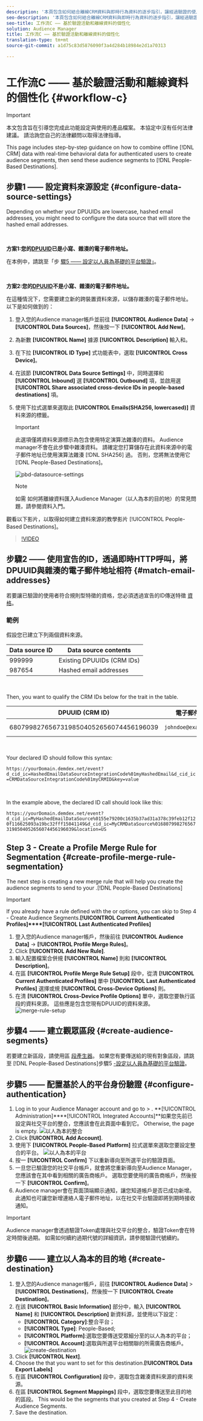 ```yaml
---
description: '本頁包含如何結合離線CRM資料與即時行為資料的逐步指引，讓經過驗證的使用者建立受眾區段，然後將這些受眾區段傳送至以人員為基礎的目的地。 '
seo-description: '本頁包含如何結合離線CRM資料與即時行為資料的逐步指引，讓經過驗證的使用者建立受眾區段，然後將這些受眾區段傳送至以人員為基礎的目的地。  '
seo-title: 工作流C —— 基於驗證活動和離線資料的個性化
solution: Audience Manager
title: 工作流C —— 基於驗證活動和離線資料的個性化
translation-type: tm+mt
source-git-commit: a1d75c83d5876090f3a4d284b18984e2d1a70313

---
```



# 工作流C —— 基於驗證活動和離線資料的個性化 {#workflow-c}

>[!IMPORTANT]
>本文包含旨在引導您完成此功能設定與使用的產品檔案。 本協定中沒有任何法律建議。 請洽詢您自己的法律顧問以取得法律指導。

This page includes step-by-step guidance on how to combine offline [!DNL CRM] data with real-time behavioral data for authenticated users to create audience segments, then send these audience segments to [!DNL People-Based Destinations].

## 步驟1 —— 設定資料來源設定 {#configure-data-source-settings}

Depending on whether your DPUUIDs are lowercase, hashed email addresses, you might need to configure the data source that will store the hashed email addresses.[](../../reference/ids-in-aam.md)

 

**方案1:您的[DPUUID](../../reference/ids-in-aam.md)已是小寫、雜湊的電子郵件地址。**

在本例中，請跳至「步 [驟5 —— 設定以人員為基礎的平台驗證」](#configure-authentication)。

 

**方案2:您的[DPUUID](../../reference/ids-in-aam.md)不是小寫、雜湊的電子郵件地址。**

在這種情況下，您需要建立新的跨裝置資料來源，以儲存雜湊的電子郵件地址。 以下是如何做到的：

1. 登入您的Audience manager帳戶並前往 **[!UICONTROL Audience Data]** -&gt; **[!UICONTROL Data Sources]**，然後按一下 **[!UICONTROL Add New]**。
1. 為新數 **[!UICONTROL Name]** 據源 **[!UICONTROL Description]** 輸入和。
1. 在下拉 **[!UICONTROL ID Type]** 式功能表中，選取 **[!UICONTROL Cross Device]**。
1. 在該節 **[!UICONTROL Data Source Settings]** 中，同時選擇和 **[!UICONTROL Inbound]** 選 **[!UICONTROL Outbound]** 項，並啟用選 **[!UICONTROL Share associated cross-device IDs in people-based destinations]** 項。
1. 使用下拉式選單來選取此 **[!UICONTROL Emails(SHA256, lowercased)]** 資料來源的標籤。
   >[!IMPORTANT]
   >
   >此選項僅將資料來源標示為包含使用特定演算法雜湊的資料。 Audience manager不會在此步驟中雜湊資料。 請確定您打算儲存在此資料來源中的電子郵件地址已使用演算法雜湊 [!DNL SHA256] 過。 否則，您將無法使用它 [!DNL People-Based Destinations]。

   ![pbd-datasource-settings](assets/pbd-ds-config.png)

   >[!NOTE]
   >
   > 如需 [](people-based-destinations-prerequisites.md#data-onboarding) 如何將離線資料匯入Audience Manager（以人為本的目的地）的常見問題，請參閱資料入門。

觀看以下影片，以取得如何建立資料來源的教學影片 [!UICONTROL People-Based Destinations]。

>[!VIDEO](https://video.tv.adobe.com/v/29006/?captions=chi_hant)

## 步驟2 —— 使用宣告的ID，透過即時HTTP呼叫，將DPUUID與雜湊的電子郵件地址相符 {#match-email-addresses}

若要讓已驗證的使用者符合規則型特徵的資格，您必須透過宣告的ID傳送特徵 [資格](../declared-ids.md)。

### 範例

假設您已建立下列兩個資料來源。

| Data source ID | Data source contents |
| -------------- | -------------------------- |
| 999999 | Existing DPUUIDs (CRM IDs) |
| 987654 | Hashed email addresses |

 

Then, you want to qualify the CRM IDs below for the trait in the table.

| DPUUID (CRM ID) | 電子郵件地址 | Hashed email address | 特性 |
| -------------------------------------- | --------------------- | ---------------------------------------------------------------- | ------------- |
| 68079982765673198504052656074456196039 | `johndoe@example.com` | 55e79200c1635b37ad31a378c39feb12f120f116625093a19bc32fff15041149 | location = US |

 

Your declared ID should follow this syntax:

`https://yourDomain.demdex.net/event?d_cid_ic=HashedEmailDataSourceIntegrationCode%01myHashedEmail&d_cid_ic=CRMDataSourceIntegrationCode%01myCRMID&key=value`

 

In the example above, the declared ID call should look like this:

`https://yourDomain.demdex.net/event?d_cid_ic=MyHashedEmailDataSource%0155e79200c1635b37ad31a378c39feb12f120f116625093a19bc32fff15041149&d_cid_ic=MyCRMDataSource%0168079982765673198504052656074456196039&location=US`

## Step 3 - Create a Profile Merge Rule for Segmentation {#create-profile-merge-rule-segmentation}

The next step is creating a new merge rule that will help you create the audience segments to send to your .[!DNL People-Based Destinations]

>[!IMPORTANT]
>
>If you already have a rule defined with the  or  options, you can skip to Step 4 - Create Audience Segments.**[!UICONTROL Current Authenticated Profiles]****[!UICONTROL Last Authenticated Profiles]**[](#create-audience-segments)

1. 登入您的Audience manager帳戶，然後前往 **[!UICONTROL Audience Data]** -&gt; **[!UICONTROL Profile Merge Rules]**。
2. Click **[!UICONTROL Add New Rule]**.
3. 輸入配置檔案合併規 **[!UICONTROL Name]** 則和 **[!UICONTROL Description]**。
4. 在區 **[!UICONTROL Profile Merge Rule Setup]** 段中，從清 **[!UICONTROL Current Authenticated Profiles]** 單中 **[!UICONTROL Last Authenticated Profiles]** 選擇或規 **[!UICONTROL Cross-Device Options]** 則。
5. 在清 **[!UICONTROL Cross-Device Profile Options]** 單中，選取您要執行區段的資料來源。 這些應是包含您現有DPUUID的資料來源。
   ![merge-rule-setup](assets/pbd-pmr-combined.png)

## 步驟4 —— 建立觀眾區段 {#create-audience-segments}

若要建立新區段，請使用區 [段產生器](../segments/segment-builder.md)。 如果您有要傳送給的現有對象區段，請跳至 [!DNL People-Based Destinations]步驟5 [-設定以人員為基礎的平台驗證](#configure-authentication)。

## 步驟5 —— 配置基於人的平台身份驗證 {#configure-authentication}

1. Log in to your Audience Manager account and go to  &gt; . **[!UICONTROL Administration]****[!UICONTROL Integrated Accounts]**如果您先前已設定與社交平台的整合，您應該會在此頁面中看到它。 Otherwise, the page is empty.
   ![以人為本的整合](assets/pbd-config.png)
2. Click **[!UICONTROL Add Account]**.
3. 使用下 **[!UICONTROL People-Based Platform]** 拉式選單來選取您要設定整合的平台。
   ![以人為本的平台](assets/pbd-add.png)
4. 按一 **[!UICONTROL Confirm]** 下以重新導向至所選平台的驗證頁面。
5. 一旦您已驗證您的社交平台帳戶，就會將您重新導向至Audience Manager，您應該會在其中看到相關的廣告商帳戶。 選取您要使用的廣告商帳戶，然後按一下 **[!UICONTROL Confirm]**。
6. Audience manager會在頁面頂端顯示通知，讓您知道帳戶是否已成功新增。 此通知也可讓您新增連絡人電子郵件地址，以在社交平台驗證即將到期時接收通知。

>[!IMPORTANT]
>
>Audience manager會透過驗證Token處理與社交平台的整合，驗證Token會在特定時間後過期。 如需如何續約過期代號的詳細資訊，請參閱驗證代號續約。

## 步驟6 —— 建立以人為本的目的地 {#create-destination}

1. 登入您的Audience manager帳戶，前往 **[!UICONTROL Audience Data]** &gt; **[!UICONTROL Destinations]**，然後按一下 **[!UICONTROL Create Destination]**。
1. 在該 **[!UICONTROL Basic Information]** 部分中，輸入 **[!UICONTROL Name]** 和 **[!UICONTROL Description]** 新資料源，並使用以下設定：
   * **[!UICONTROL Category]**:整合平台；
   * **[!UICONTROL Type]**: People-Based;
   * **[!UICONTROL Platform]**:選取您要傳送受眾細分至的以人為本的平台；
   * **[!UICONTROL Account]**:選取與所選平台相關聯的所需廣告商帳戶。
      ![create-destination](assets/pbd-create-destination.png)
1. Click **[!UICONTROL Next]**.
1. Choose the  that you want to set for this destination.**[!UICONTROL Data Export Labels]**
1. 在區 **[!UICONTROL Configuration]** 段中，選取包含雜湊資料來源的資料來源。
1. 在區 **[!UICONTROL Segment Mappings]** 段中，選取您要傳送至此目的地的區段。 This would be the segments that you created at Step 4 - Create Audience Segments.[](#create-audience-segments)
1. Save the destination.
